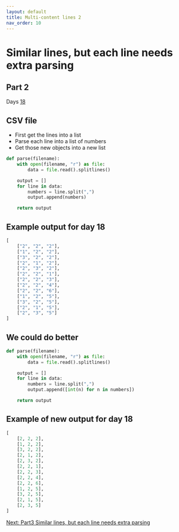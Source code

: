 ```yaml
---
layout: default
title: Multi-content lines 2
nav_order: 10
---
```

# Similar lines, but each line needs extra parsing

## Part 2

Days [18](https://adventofcode.com/2022/day/18/input)

## CSV file

- First get the lines into a list
- Parse each line into a list of numbers
- Get those new objects into a new list

```python
def parse(filename):
    with open(filename, "r") as file:
        data = file.read().splitlines()

    output = []
    for line in data:
        numbers = line.split(",")
        output.append(numbers)

    return output
```

## Example output for day 18

```python
[
    ["2", "2", "2"],
    ["1", "2", "2"],
    ["3", "2", "2"],
    ["2", "1", "2"],
    ["2", "3", "2"],
    ["2", "2", "1"],
    ["2", "2", "3"],
    ["2", "2", "4"],
    ["2", "2", "6"],
    ["1", "2", "5"],
    ["3", "2", "5"],
    ["2", "1", "5"],
    ["2", "3", "5"]
]
```

## We could do better

```python
def parse(filename):
    with open(filename, "r") as file:
        data = file.read().splitlines()

    output = []
    for line in data:
        numbers = line.split(",")
        output.append([int(n) for n in numbers])

    return output
```

## Example of new output for day 18

```python
[
    [2, 2, 2],
    [1, 2, 2],
    [3, 2, 2],
    [2, 1, 2],
    [2, 3, 2],
    [2, 2, 1],
    [2, 2, 3],
    [2, 2, 4],
    [2, 2, 6],
    [1, 2, 5],
    [3, 2, 5],
    [2, 1, 5],
    [2, 3, 5]
]
```

[Next: Part3 Similar lines, but each line needs extra parsing](./10.extra_parsing3.md)
